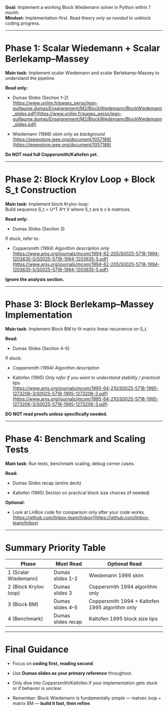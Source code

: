 **Goal:** Implement a working Block Wiedemann solver in Python within 1 month.  
**Mindset:** Implementation-first. Read theory _only as needed_ to unblock coding progress.

---

# Phase 1: Scalar Wiedemann + Scalar Berlekamp–Massey

**Main task:** Implement scalar Wiedemann and scalar Berlekamp–Massey to understand the pipeline.

**Read only:**

- Dumas Slides (Section 1–2)  
    [https://www.unilim.fr/pages_perso/jean-guillaume.dumas/Enseignement/M2/BlockWiedemann/BlockWiedemann_slides.pdf](https://www.unilim.fr/pages_perso/jean-guillaume.dumas/Enseignement/M2/BlockWiedemann/BlockWiedemann_slides.pdf)
    
- Wiedemann (1986) _skim only as background_  
    [https://ieeexplore.ieee.org/document/1057189](https://ieeexplore.ieee.org/document/1057189)
    

**Do NOT read full Coppersmith/Kaltofen yet.**

---

# Phase 2: Block Krylov Loop + Block S_t Construction

**Main task:** Implement block Krylov loop:  
Build sequence S_t = U^T A^t V where S_t are b x b matrices.

**Read only:**

- Dumas Slides (Section 3)
    

If stuck, refer to:

- Coppersmith (1994) _Algorithm description only_  
    [https://www.ams.org/journals/mcom/1994-62-205/S0025-5718-1994-1203635-5/S0025-5718-1994-1203635-5.pdf](https://www.ams.org/journals/mcom/1994-62-205/S0025-5718-1994-1203635-5/S0025-5718-1994-1203635-5.pdf)
    

**Ignore the analysis section.**

---

# Phase 3: Block Berlekamp–Massey Implementation

**Main task:** Implement Block BM to fit matrix linear recurrence on S_t.

**Read:**

- Dumas Slides (Section 4–5)
    

If stuck:

- Coppersmith (1994) _Algorithm description_
    
- Kaltofen (1995) _Only refer if you want to understand stability / practical tips_  
    [https://www.ams.org/journals/mcom/1995-64-210/S0025-5718-1995-1273206-3/S0025-5718-1995-1273206-3.pdf](https://www.ams.org/journals/mcom/1995-64-210/S0025-5718-1995-1273206-3/S0025-5718-1995-1273206-3.pdf)
    

**DO NOT read proofs unless specifically needed.**

---

# Phase 4: Benchmark and Scaling Tests

**Main task:** Run tests, benchmark scaling, debug corner cases.

**Read:**

- Dumas Slides recap (entire deck)
    
- Kaltofen (1995) Section on practical block size choices (if needed)
    

**Optional:**

- Look at LinBox code for comparison only after your code works.  
    [https://github.com/linbox-team/linbox](https://github.com/linbox-team/linbox)
    

---

# Summary Priority Table

|Phase|Must Read|Optional Read|
|---|---|---|
|1 (Scalar Wiedemann)|Dumas slides 1–2|Wiedemann 1986 skim|
|2 (Block Krylov loop)|Dumas slides 3|Coppersmith 1994 algorithm only|
|3 (Block BM)|Dumas slides 4–5|Coppersmith 1994 + Kaltofen 1995 algorithm only|
|4 (Benchmark)|Dumas slides recap|Kaltofen 1995 block size tips|

---

# Final Guidance

- Focus on **coding first, reading second**.
    
- Use **Dumas slides as your primary reference** throughout.
    
- Only dive into Coppersmith/Kaltofen if your implementation gets stuck or if behavior is unclear.
    
- Remember: Block Wiedemann is fundamentally simple — matvec loop + matrix BM — **build it fast, then refine**.
    
